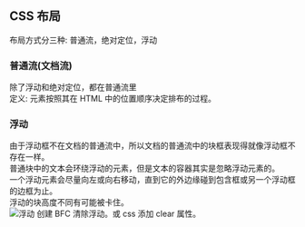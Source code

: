 ## CSS 布局
布局方式分三种: 普通流，绝对定位，浮动
### 普通流(文档流)
除了浮动和绝对定位，都在普通流里  
定义: 元素按照其在 HTML 中的位置顺序决定排布的过程。 
### 浮动
由于浮动框不在文档的普通流中，所以文档的普通流中的块框表现得就像浮动框不存在一样。  
普通块中的文本会环绕浮动的元素，但是文本的容器其实是忽略浮动元素的。  
一个浮动元素会尽量向左或向右移动，直到它的外边缘碰到包含框或另一个浮动框的边框为止。  
浮动的块高度不同有可能被卡住。  
![浮动](http://www.w3school.com.cn/i/ct_css_positioning_floating_left_example_2.gif)
创建 BFC 清除浮动。或 css 添加 clear 属性。  